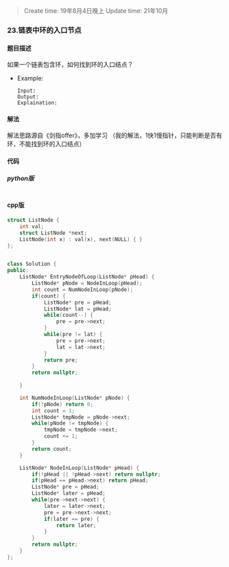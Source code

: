 > Create time: 19年8月4日晚上
> Update time: 21年10月

### 23.链表中环的入口节点
#### 题目描述
如果一个链表包含环，如何找到环的入口结点？

- Example:
    ```
    Input: 
    Output: 
    Explaination:
    ```  

#### 解法
解法思路源自《剑指offer》，多加学习
（我的解法，1快1慢指针，只能判断是否有环，不能找到环的入口结点）

#### 代码
##### python版
```python

```

#### cpp版
```cpp
struct ListNode {
    int val;
    struct ListNode *next;
    ListNode(int x) : val(x), next(NULL) { }
};


class Solution {
public:
    ListNode* EntryNodeOfLoop(ListNode* pHead) {
        ListNode* pNode = NodeInLoop(pHead);
        int count = NumNodeInLoop(pNode);
        if(count) {
            ListNode* pre = pHead;
            ListNode* lat = pHead;
            while(count--) {
                pre = pre->next;
            }
            while(pre != lat) {
                pre = pre->next;
                lat = lat->next;
            }
            return pre;
        }
        return nullptr;
        
    }

    int NumNodeInLoop(ListNode* pNode) {
        if(!pNode) return 0;
        int count = 1;
        ListNode* tmpNode = pNode->next;
        while(pNode != tmpNode) {
            tmpNode = tmpNode->next;
            count += 1;
        }
        return count;
    }

    ListNode* NodeInLoop(ListNode* pHead) {
        if(!pHead || !pHead->next) return nullptr;
        if(pHead == pHead->next) return pHead;
        ListNode* pre = pHead;
        ListNode* later = pHead;
        while(pre->next->next) {
            later = later->next;
            pre = pre->next->next;
            if(later == pre) {
                return later;
            }
        }
        return nullptr;
    }
};
```